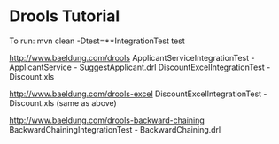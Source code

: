 Drools Tutorial
===============

To run:
	mvn clean -Dtest=**IntegrationTest test
	
http://www.baeldung.com/drools
	ApplicantServiceIntegrationTest	- ApplicantService	- SuggestApplicant.drl
	DiscountExcelIntegrationTest	- Discount.xls

http://www.baeldung.com/drools-excel
	DiscountExcelIntegrationTest	- Discount.xls (same as above)

http://www.baeldung.com/drools-backward-chaining
	BackwardChainingIntegrationTest	- BackwardChaining.drl
